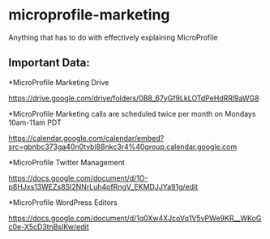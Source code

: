 # microprofile-marketing
Anything that has to do with effectively explaining MicroProfile

## Important Data:

*MicroProfile Marketing Drive 

https://drive.google.com/drive/folders/0B8_67yGf9LkLOTdPeHdRRl9aWG8 

*MicroProfile Marketing calls are scheduled twice per month on Mondays 10am-11am PDT

https://calendar.google.com/calendar/embed?src=gbnbc373ga40n0tvbl88nkc3r4%40group.calendar.google.com 

*MicroProfile Twitter Management

https://docs.google.com/document/d/1O-p8HJxs13WEZs8Sl2NNrLuh4ofRngV_EKMDJJYa91g/edit

*MicroProfile WordPress Editors

https://docs.google.com/document/d/1q0Xw4XJcoVq1V5vPWe9KR__WKoGc0e-X5cD3tnBsIKw/edit


